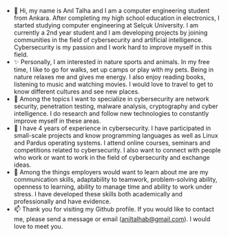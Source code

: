 - 👋 Hi, my name is Anıl Talha and I am a computer engineering student from Ankara. After completing my high school education in electronics, I started studying computer engineering at Selçuk University. I am currently a 2nd year student and I am developing projects by joining communities in the field of cybersecurity and artificial intelligence. Cybersecurity is my passion and I work hard to improve myself in this field.
- ✨ Personally, I am interested in nature sports and animals. In my free time, I like to go for walks, set up camps or play with my pets. Being in nature relaxes me and gives me energy. I also enjoy reading books, listening to music and watching movies. I would love to travel to get to know different cultures and see new places.
- 👀 Among the topics I want to specialize in cybersecurity are network security, penetration testing, malware analysis, cryptography and cyber intelligence. I do research and follow new technologies to constantly improve myself in these areas.
- 🌱 I have 4 years of experience in cybersecurity. I have participated in small-scale projects and know programming languages as well as Linux and Pardus operating systems. I attend online courses, seminars and competitions related to cybersecurity. I also want to connect with people who work or want to work in the field of cybersecurity and exchange ideas.
- 💞️ Among the things employers would want to learn about me are my communication skills, adaptability to teamwork, problem-solving ability, openness to learning, ability to manage time and ability to work under stress. I have developed these skills both academically and professionally and have evidence.
- 📫 Thank you for visiting my Github profile. If you would like to contact me, please send a message or email (aniltalhab@gmail.com). I would love to meet you.
